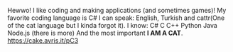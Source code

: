Hewwo! I like coding and making applications (and sometimes games)!
My favorite coding language is C#
I can speak: English, Turkish and cattr(One of the cat language but I kinda forgot it).
I know:
C#
C
C++
Python
Java
Node.js
(there is more)
And the most important ****I AM A CAT****.
https://cake.avris.it/pC3
